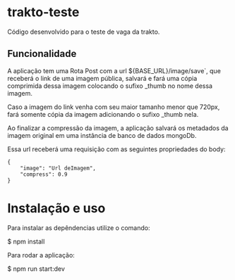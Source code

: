 # trakto-teste
Código desenvolvido para o teste de vaga da trakto.

## Funcionalidade

A aplicação tem uma Rota Post com a url ${BASE_URL}/image/save`, que receberá o link de uma imagem pública, salvará e fará uma cópia comprimida dessa imagem colocando o sufixo _thumb no nome dessa imagem. 

Caso a imagem do link venha com seu maior tamanho menor que 720px, fará somente cópia da imagem adicionando o sufixo _thumb nela.

Ao finalizar a compressão da imagem, a aplicação salvará os metadados da imagem original em uma instância de banco de dados mongoDb.

Essa url receberá uma requisição com as seguintes propriedades do body: 

```
{   
    "image": "Url deImagem",
    "compress": 0.9
}
```

# Instalação e uso

Para instalar as depêndencias utilize o comando: 

$ npm install

Para rodar a aplicação:

$ npm run start:dev





